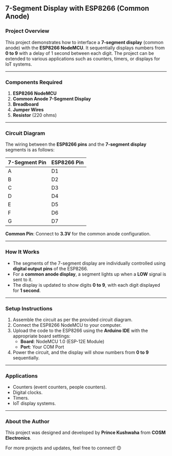  ## **7-Segment Display with ESP8266 (Common Anode)**  

### **Project Overview**  
This project demonstrates how to interface a **7-segment display** (common anode) with the **ESP8266 NodeMCU**. It sequentially displays numbers from **0 to 9** with a delay of 1 second between each digit. The project can be extended to various applications such as counters, timers, or displays for IoT systems.

---

### **Components Required**  
1. **ESP8266 NodeMCU**  
2. **Common Anode 7-Segment Display**  
3. **Breadboard**  
4. **Jumper Wires**  
5. **Resistor** (220 ohms)  

---

### **Circuit Diagram**  
The wiring between the **ESP8266 pins** and the **7-segment display** segments is as follows:

| **7-Segment Pin** | **ESP8266 Pin** |
|--------------------|-----------------|
| A                 | D1              |
| B                 | D2              |
| C                 | D3              |
| D                 | D4              |
| E                 | D5              |
| F                 | D6              |
| G                 | D7              |

**Common Pin**: Connect to **3.3V** for the common anode configuration.

---

### **How It Works**  
- The segments of the 7-segment display are individually controlled using **digital output pins** of the ESP8266.  
- For a **common anode display**, a segment lights up when a **LOW** signal is sent to it.  
- The display is updated to show digits **0 to 9**, with each digit displayed for **1 second**.  

---

### **Setup Instructions**  
1. Assemble the circuit as per the provided circuit diagram.  
2. Connect the ESP8266 NodeMCU to your computer.  
3. Upload the code to the ESP8266 using the **Arduino IDE** with the appropriate board settings:  
   - **Board**: NodeMCU 1.0 (ESP-12E Module)  
   - **Port**: Your COM Port  
4. Power the circuit, and the display will show numbers from **0 to 9** sequentially.  

---

### **Applications**  
- Counters (event counters, people counters).  
- Digital clocks.  
- Timers.  
- IoT display systems.  

---

### **About the Author**  
This project was designed and developed by **Prince Kushwaha** from **COSM Electronics**.  

For more projects and updates, feel free to connect! 😊  

